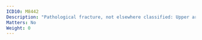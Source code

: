 ```yaml
---
ICD10: M8442
Description: "Pathological fracture, not elsewhere classified: Upper arm"
Matters: No
Weight: 0
---
```

